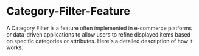 # Category-Filter-Feature
A Category Filter is a feature often implemented in e-commerce platforms or data-driven applications to allow users to refine displayed items based on specific categories or attributes. Here's a detailed description of how it works:
